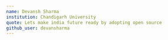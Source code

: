 ```yaml
---
name: Devansh Sharma
institution: Chandigarh University
quote: Lets make india future ready by adopting open source
github_user: devansharma
---
```

